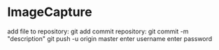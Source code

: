 # ImageCapture

add file to repository: git add <filename>
commit repository: git commit -m "description"
git push -u origin master
enter username
enter password

